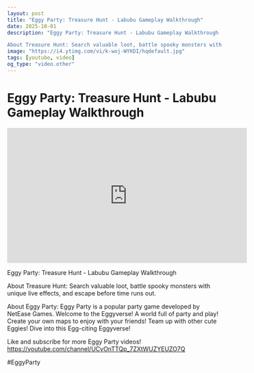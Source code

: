 ```yaml
---
layout: post
title: "Eggy Party: Treasure Hunt - Labubu Gameplay Walkthrough"
date: 2025-10-01
description: "Eggy Party: Treasure Hunt - Labubu Gameplay Walkthrough

About Treasure Hunt: Search valuable loot, battle spooky monsters with unique live effects, and..."
image: "https://i4.ytimg.com/vi/k-woj-WYKDI/hqdefault.jpg"
tags: [youtube, video]
og_type: "video.other"
---
```


<script type="application/ld+json">
{
  "@context": "http://schema.org",
  "@type": "VideoObject",
  "name": "Eggy Party: Treasure Hunt - Labubu Gameplay Walkthrough",
  "description": "Eggy Party: Treasure Hunt - Labubu Gameplay Walkthrough\n\nAbout Treasure Hunt: Search valuable loot, battle spooky monsters with unique live effects, and escape before time runs out. \n\nAbout Eggy Party: Eggy Party is a popular party game developed by NetEase Games. Welcome to the Eggyverse! A world full of party and play! Create your own maps to enjoy with your friends! Team up with other cute Eggies! Dive into this Egg-citing Eggyverse!\n\nLike and subscribe for more Eggy Party videos! https://youtube.com/channel/UCvOnTTQp_7ZXtWUZYEUZO7Q \n\n#EggyParty",
  "thumbnailUrl": "https://i4.ytimg.com/vi/k-woj-WYKDI/hqdefault.jpg",
  "uploadDate": "2025-10-01T00:00:58",
  "embedUrl": "https://www.youtube.com/embed/k-woj-WYKDI",
  "publisher": {
    "@type": "Person",
    "name": "Celo Zaga"
  },
  "mainEntityOfPage": {
    "@type": "WebPage",
    "@id": "https://celozaga.github.io/2025/10/01/eggy-party:-treasure-hunt---labubu-gameplay-walkthrough-k-woj-WYKDI.html"
  },
  "duration": "PT0M0S"
}
</script>

<script type="application/ld+json">
{
  "@context": "http://schema.org",
  "@type": "BlogPosting",
  "headline": "Eggy Party: Treasure Hunt - Labubu Gameplay Walkthrough",
  "image": "https://i4.ytimg.com/vi/k-woj-WYKDI/hqdefault.jpg",
  "publisher": {
    "@type": "Person",
    "name": "Celo Zaga"
  },
  "url": "https://celozaga.github.io/2025/10/01/eggy-party:-treasure-hunt---labubu-gameplay-walkthrough-k-woj-WYKDI.html",
  "datePublished": "2025-10-01T00:00:58",
  "dateCreated": "2025-10-01T00:00:58",
  "dateModified": "2025-10-01T00:00:58",
  "description": "Eggy Party: Treasure Hunt - Labubu Gameplay Walkthrough\n\nAbout Treasure Hunt: Search valuable loot, battle spooky monsters with unique live effects, and...",
  "author": {
    "@type": "Person",
    "name": "Celo Zaga"
  },
  "mainEntityOfPage": {
    "@type": "WebPage",
    "@id": "https://celozaga.github.io/2025/10/01/eggy-party:-treasure-hunt---labubu-gameplay-walkthrough-k-woj-WYKDI.html"
  }
}
</script>

<h1 class="youtube-post-title">Eggy Party: Treasure Hunt - Labubu Gameplay Walkthrough</h1>

<iframe width="560" height="315" src="https://www.youtube.com/embed/k-woj-WYKDI" class="youtube-post-embed" frameborder="0" allowfullscreen></iframe>

<p class="youtube-post-description">Eggy Party: Treasure Hunt - Labubu Gameplay Walkthrough

About Treasure Hunt: Search valuable loot, battle spooky monsters with unique live effects, and escape before time runs out. 

About Eggy Party: Eggy Party is a popular party game developed by NetEase Games. Welcome to the Eggyverse! A world full of party and play! Create your own maps to enjoy with your friends! Team up with other cute Eggies! Dive into this Egg-citing Eggyverse!

Like and subscribe for more Eggy Party videos! https://youtube.com/channel/UCvOnTTQp_7ZXtWUZYEUZO7Q 

#EggyParty</p>
